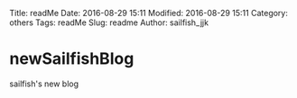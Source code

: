 Title: readMe
Date: 2016-08-29 15:11
Modified: 2016-08-29 15:11
Category: others
Tags: readMe
Slug: readme
Author: sailfish_jjk

# newSailfishBlog
sailfish's new blog

